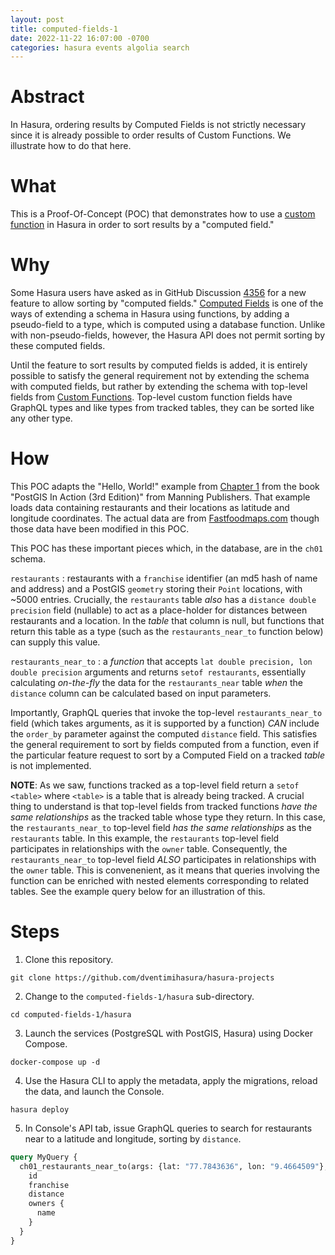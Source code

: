 ```yaml
---
layout: post
title: computed-fields-1
date: 2022-11-22 16:07:00 -0700
categories: hasura events algolia search
---
```

# Abstract #

In Hasura, ordering results by Computed Fields is not strictly
necessary since it is already possible to order results of Custom
Functions.  We illustrate how to do that here.

# What #

This is a Proof-Of-Concept (POC) that demonstrates how to use a
[custom function](https://hasura.io/docs/latest/schema/postgres/custom-functions/
"custom function") in Hasura in order to sort results by a "computed field."

# Why #

Some Hasura users have asked as in GitHub Discussion
[4356](https://github.com/hasura/graphql-engine/issues/4356 "4356")
for a new feature to allow sorting by "computed fields."
[Computed Fields](https://hasura.io/docs/latest/schema/postgres/computed-fields/
"Computed Fields") is one of the ways of extending a schema in Hasura
using functions, by adding a pseudo-field to a type, which is computed
using a database function.  Unlike with non-pseudo-fields, however,
the Hasura API does not permit sorting by these computed fields.

Until the feature to sort results by computed fields is added, it is
entirely possible to satisfy the general requirement not by extending
the schema with computed fields, but rather by extending the schema
with top-level fields from
[Custom Functions](https://hasura.io/docs/latest/schema/postgres/custom-functions/
"Custom Functions"). Top-level custom function fields have GraphQL
types and like types from tracked tables, they can be sorted like any
other type.

# How #

This POC adapts the "Hello, World!" example from [Chapter
1](https://livebook.manning.com/book/postgis-in-action-third-edition/chapter-1/)
from the
book "PostGIS In Action (3rd Edition)" from Manning Publishers.  That
example loads data containing restaurants and their locations as
latitude and longitude coordinates.  The actual data are from
[Fastfoodmaps.com](http://fastfoodmaps.com/) though those data have
been modified in this POC.

This POC has these important pieces which, in the database, are in the
`ch01` schema.

`restaurants` : restaurants with a `franchise` identifier (an md5 hash
of name and address) and a PostGIS `geometry` storing their `Point`
locations, with ~5000 entries.  Crucially, the `restaurants` table
*also* has a `distance double precision` field (nullable) to act as a
place-holder for distances between restaurants and a location.  In the
*table* that column is null, but functions that return this table as a
type (such as the `restaurants_near_to` function below) can supply
this value.

`restaurants_near_to` : a *function* that accepts `lat double
precision, lon double precision` arguments and returns `setof
restaurants`, essentially calculating *on-the-fly* the data for the
`restaurants_near` table *when* the `distance` column can be
calculated based on input parameters.

Importantly, GraphQL queries that invoke the top-level
`restaurants_near_to` field (which takes arguments, as it is supported
by a function) *CAN* include the `order_by` parameter against the
computed `distance` field.  This satisfies the general requirement to
sort by fields computed from a function, even if the particular
feature request to sort by a Computed Field on a tracked *table* is
not implemented.

**NOTE**:  As we saw, functions tracked as a top-level field return a
`setof <table>` where `<table>` is a table that is already being
tracked.  A crucial thing to understand is that top-level fields from
tracked functions *have the same relationships* as the tracked table
whose type they return.  In this case, the `restaurants_near_to`
top-level field *has the same relationships* as the `restaurants`
table.  In this example, the `restaurants` top-level field participates in
relationships with the `owner` table.  Consequently, the
`restaurants_near_to` top-level field *ALSO* participates in
relationships with the `owner` table.  This is convenenient, as it
means that queries involving the function can be enriched with nested
elements corresponding to related tables.  See the example query below
for an illustration of this.

# Steps #

1. Clone this repository.

```shell
git clone https://github.com/dventimihasura/hasura-projects
```

2. Change to the `computed-fields-1/hasura` sub-directory.

```shell
cd computed-fields-1/hasura
```

3. Launch the services (PostgreSQL with PostGIS, Hasura) using Docker
   Compose.
   
```shell
docker-compose up -d
```

4. Use the Hasura CLI to apply the metadata, apply the migrations,
   reload the data, and launch the Console.
   
```shell
hasura deploy
```

5. In Console's API tab, issue GraphQL queries to search for
   restaurants near to a latitude and longitude, sorting by
   `distance`.
   
```graphql
query MyQuery {
  ch01_restaurants_near_to(args: {lat: "77.7843636", lon: "9.4664509"}, limit: 10, order_by: {distance: asc}, where: {owners: {id: {_is_null: false}}}) {
    id
    franchise
    distance
    owners {
      name
    }
  }
}
```
